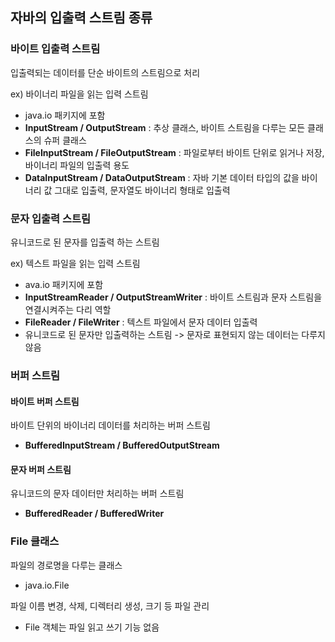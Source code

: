 ## 자바의 입출력 스트림 종류

### 바이트 입출력 스트림

입출력되는 데이터를 단순 바이트의 스트림으로 처리

ex) 바이너리 파일을 읽는 입력 스트림

- java.io 패키지에 포함
- **InputStream / OutputStream** : 추상 클래스, 바이트 스트림을 다루는 모든 클래스의 슈퍼 클래스
- **FileInputStream / FileOutputStream** : 파일로부터 바이트 단위로 읽거나 저장, 바이너리 파일의 입출력 용도
- **DataInputStream / DataOutputStream** : 자바 기본 데이터 타입의 값을 바이너리 값 그대로 입출력, 문자열도 바이너리 형태로 입출력



### 문자 입출력 스트림

유니코드로 된 문자를 입출력 하는 스트림

ex) 텍스트 파일을 읽는 입력 스트림

- ava.io 패키지에 포함
- **InputStreamReader / OutputStreamWriter** : 바이트 스트림과 문자 스트림을 연결시켜주는 다리 역할
- **FileReader / FileWriter** : 텍스트 파일에서 문자 데이터 입출력
- 유니코드로 된 문자만 입출력하는 스트림 -> 문자로 표현되지 않는 데이터는 다루지 않음

### 버퍼 스트림

#### 바이트 버퍼 스트림

바이트 단위의 바이너리 데이터를 처리하는 버퍼 스트림

- **BufferedInputStream / BufferedOutputStream**

#### 문자 버퍼 스트림

유니코드의 문자 데이터만 처리하는 버퍼 스트림

- **BufferedReader / BufferedWriter**

### File 클래스

파일의 경로명을 다루는 클래스

- java.io.File

파일 이름 변경, 삭제, 디렉터리 생성, 크기 등 파일 관리

- File 객체는 파일 읽고 쓰기 기능 없음





















